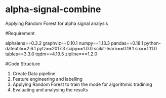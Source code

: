# alpha-signal-combine
Applying Random Forest for alpha signal analysis


#Requirement 

alphalens==0.3.2
graphviz==0.10.1
numpy==1.13.3
pandas==0.18.1
python-dateutil==2.6.1
pytz==2017.3
scipy==1.0.0
scikit-learn==0.19.1
six==1.11.0
tables==3.3.0
tqdm==4.19.5
zipline===1.2.0


#Code Structure

1. Create Data pipeline
2. Feature engineering and labelling
3. Applying Random Forest to train the mode for algorithmic tradining
4. Evaluating and analysing the results
